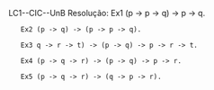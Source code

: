 LC1--CIC--UnB
Resolução: Ex1 (p -> p -> q) -> p -> q.

	   Ex2 (p -> q) -> (p -> p -> q).
	   
	   Ex3 q -> r -> t) -> (p -> q) -> p -> r -> t.
	   
	   Ex4 (p -> q -> r) -> (p -> q) -> p -> r.
	   
	   Ex5 (p -> q -> r) -> (q -> p -> r).





